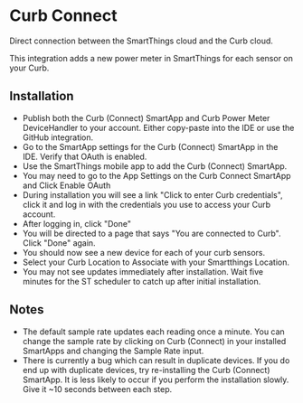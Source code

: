 # Curb Connect
Direct connection between the SmartThings cloud and the Curb cloud.

This integration adds a new power meter in SmartThings for each sensor on your Curb.

## Installation
- Publish both the Curb (Connect) SmartApp and Curb Power Meter DeviceHandler to your account.  Either copy-paste into the IDE or use the GitHub integration.
- Go to the SmartApp settings for the Curb (Connect) SmartApp in the IDE.  Verify that OAuth is enabled.
- Use the SmartThings mobile app to add the Curb (Connect) SmartApp.
- You may need to go to the App Settings on the Curb Connect SmartApp and Click Enable OAuth
- During installation you will see a link "Click to enter Curb credentials", click it and log in with the credentials you use to access your Curb account.
- After logging in, click "Done"
- You will be directed to a page that says "You are connected to Curb".  Click "Done" again.
- You should now see a new device for each of your curb sensors.
- Select your Curb Location to Associate with your Smartthings Location.
- You may not see updates immediately after installation.  Wait five minutes for the ST scheduler to catch up after initial installation.

## Notes
- The default sample rate updates each reading once a minute. You can change the sample rate by clicking on Curb (Connect) in your installed SmartApps and changing the Sample Rate input.
- There is currently a bug which can result in duplicate devices.  If you do end up with duplicate devices, try re-installing the Curb (Connect) SmartApp.  It is less likely to occur if you perform the installation slowly.  Give it ~10 seconds between each step.
